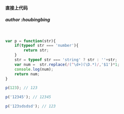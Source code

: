 #### 直接上代码  
##### author :houbingbing

```javascript


var p = function(str){
	if(typeof str === 'number'){
		return str;
	}
	str = typeof str === 'string' ? str : ''+str;
	var num =  str.replace(/(^\d+)(\D.*)/,'$1')*1;
	console.log(num);
	return num;
}

p(123); // 123

p('12345'); // 12345

p('123sdsdsd'); // 123

````